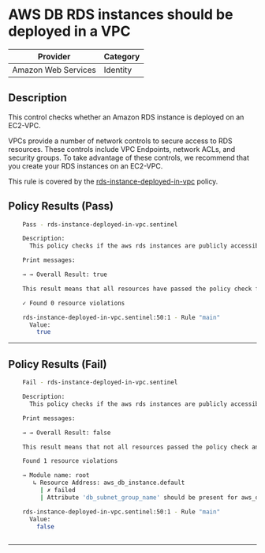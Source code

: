 # AWS DB RDS instances should be deployed in a VPC

| Provider            | Category |
|---------------------|----------|
| Amazon Web Services | Identity |

## Description

This control checks whether an Amazon RDS instance is deployed on an EC2-VPC.

VPCs provide a number of network controls to secure access to RDS resources. 
These controls include VPC Endpoints, network ACLs, and security groups. 
To take advantage of these controls, we recommend that you create your RDS instances on an EC2-VPC.

This rule is covered by the [rds-instance-deployed-in-vpc](https://github.com/hashicorp/policy-library-FSBP-Policy-Set-for-AWS-Terraform/blob/main/policies/rds/rds-instance-deployed-in-vpc.sentinel) policy.

## Policy Results (Pass)
```bash
    Pass - rds-instance-deployed-in-vpc.sentinel

    Description:
      This policy checks if the aws rds instances are publicly accessible

    Print messages:

    → → Overall Result: true

    This result means that all resources have passed the policy check for the policy rds-instance-deployed-in-vpc.

    ✓ Found 0 resource violations

    rds-instance-deployed-in-vpc.sentinel:50:1 - Rule "main"
      Value:
        true  
```

---

## Policy Results (Fail)
```bash
    Fail - rds-instance-deployed-in-vpc.sentinel

    Description:
      This policy checks if the aws rds instances are publicly accessible

    Print messages:

    → → Overall Result: false

    This result means that not all resources passed the policy check and the protected behavior is not allowed for the policy rds-instance-deployed-in-vpc.

    Found 1 resource violations

    → Module name: root
       ↳ Resource Address: aws_db_instance.default
         | ✗ failed
         | Attribute 'db_subnet_group_name' should be present for aws_db_instance resource. Refer to https://docs.aws.amazon.com/securityhub/latest/userguide/rds-controls.html#rds-18 for more details.

    rds-instance-deployed-in-vpc.sentinel:50:1 - Rule "main"
      Value:
        false
     
```

---